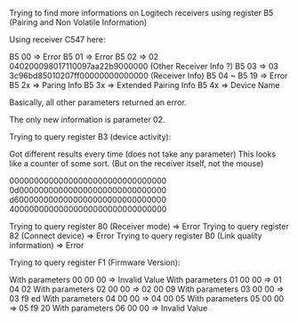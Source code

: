 Trying to find more informations on Logitech receivers using register B5 (Pairing and Non Volatile Information)

Using receiver C547 here:

B5 00 => Error
B5 01 => Error
B5 02 => 02 040200098017110097aa22b9000000 (Other Receiver Info ?)
B5 03 => 03 3c96bd85010207ff00000000000000 (Receiver Info)
B5 04 ~ B5 19 => Error
B5 2x => Paring Info
B5 3x => Extended Pairing Info
B5 4x => Device Name

Basically, all other parameters returned an error.

The only new information is parameter 02.

Trying to query register B3 (device activity):

Got different results every time (does not take any parameter)
This looks like a counter of some sort. (But on the receiver itself, not the mouse)

00000000000000000000000000000000
0d000000000000000000000000000000
d6000000000000000000000000000000
40000000000000000000000000000000

Trying to query register 80 (Receiver mode) => Error
Trying to query register 82 (Connect device) => Error
Trying to query register B0 (Link quality information) => Error

Trying to query register F1 (Firmware Version):

With parameters 00 00 00 => Invalid Value
With parameters 01 00 00 => 01 04 02
With parameters 02 00 00 => 02 00 09
With parameters 03 00 00 => 03 f9 ed
With parameters 04 00 00 => 04 00 05
With parameters 05 00 00 => 05 f9 20
With parameters 06 00 00 => Invalid Value

